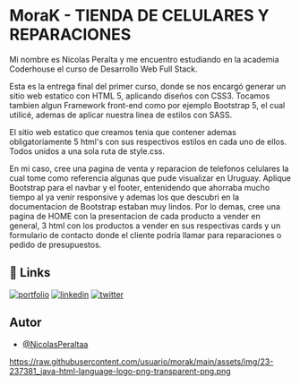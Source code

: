 
# MoraK - TIENDA DE CELULARES Y REPARACIONES

Mi nombre es Nicolas Peralta y me encuentro estudiando en la academia Coderhouse el curso de Desarrollo Web Full Stack.

Esta es la entrega final del primer curso, donde se nos encargó generar un sitio web estatico con HTML 5, aplicando diseños con CSS3. 
Tocamos tambien algun Framework front-end como por ejemplo Bootstrap 5, el cual utilicé, ademas de aplicar nuestra linea de estilos con SASS.

El sitio web estatico que creamos tenia que contener ademas obligatoriamente 5 html's con sus respectivos estilos en cada uno de ellos. Todos unidos a una sola ruta de style.css.

En mi caso, cree una pagina de venta y reparacion de telefonos celulares la cual tome como referencia algunas que pude visualizar en Uruguay. Aplique Bootstrap para el navbar y el footer, entenidendo que ahorraba mucho tiempo al ya venir responsive y ademas los que descubri en la documentacion de Bootstrap estaban muy lindos. Por lo demas, cree una pagina de HOME con la presentacion de cada producto a vender en general, 3 html con los productos a vender en sus respectivas cards y un formulario de contacto donde el cliente podría llamar para reparaciones o pedido de presupuestos.






## 🔗 Links
[![portfolio](https://img.shields.io/badge/my_portfolio-000?style=for-the-badge&logo=ko-fi&logoColor=white)](https://github.com/NicolasPeraltaa)
[![linkedin](https://img.shields.io/badge/linkedin-0A66C2?style=for-the-badge&logo=linkedin&logoColor=white)](https://www.linkedin.com/in/nicol%C3%A1s-peralta-moreira-652279287/)
[![twitter](https://img.shields.io/badge/twitter-1DA1F2?style=for-the-badge&logo=twitter&logoColor=white)](https://twitter.com/NicoPeralta021)


## Autor

- [@NicolasPeraltaa](https://github.com/NicolasPeraltaa)

https://raw.githubusercontent.com/usuario/morak/main/assets/img/23-237381_java-html-language-logo-png-transparent-png.png

